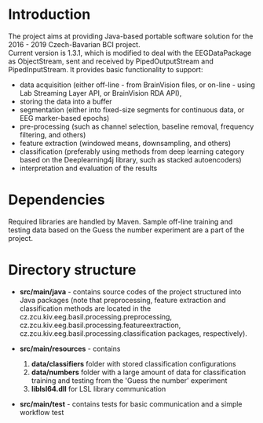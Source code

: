 # Introduction
The project aims at providing Java-based portable software solution for the 2016 - 2019 Czech-Bavarian BCI project.  
Current version is 1.3.1, which is modified to deal with the EEGDataPackage as ObjectStream, sent and received by 
PipedOutputStream and PipedInputStream. It provides basic functionality to support:

- data acquisition (either off-line - from BrainVision files, or on-line - using Lab Streaming Layer API, or BrainVision
RDA API),
- storing the data into a buffer
- segmentation (either into fixed-size segments for continuous data, or EEG marker-based epochs)
- pre-processing (such as channel selection, baseline removal, frequency filtering, and others)
- feature extraction (windowed means, downsampling, and others)
- classification (preferably using methods from deep learning category based on the Deeplearning4j library, such as stacked autoencoders)
- interpretation and evaluation of the results

# Dependencies
Required libraries are handled by Maven. Sample off-line training and testing data based on the Guess the number experiment are a part of the project.

# Directory structure
- <strong>src/main/java</strong> - contains source codes of the project structured into Java packages (note that preprocessing, feature extraction and classification methods are located in the cz.zcu.kiv.eeg.basil.processing.preprocessing, cz.zcu.kiv.eeg.basil.processing.featureextraction, cz.zcu.kiv.eeg.basil.processing.classification packages, respectively).

- <strong>src/main/resources</strong> - contains   
  1. <strong>data/classifiers</strong> folder with stored classification configurations
  2. <strong>data/numbers</strong>     folder with a large amount of data for classification training and testing from the 'Guess the number' experiment
  3. <strong>liblsl64.dll</strong> for LSL library communication
  
- <strong>src/main/test</strong>  - contains tests for basic communication and a simple workflow test
